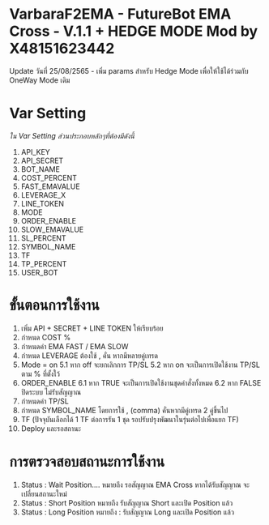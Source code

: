 # VarbaraF2EMA - FutureBot EMA Cross - V.1.1 + HEDGE MODE Mod by X48151623442
  Update วันที่ 25/08/2565
    - เพิ่ม params สำหรับ Hedge Mode เพื่อให้ใช้ได้ร่วมกับ OneWay Mode เดิม

# Var Setting
_ใน Var Setting ส่วนประกอบหลักๆที่ต้องมีดังนี้_
  1. API_KEY
  2. API_SECRET
  3. BOT_NAME
  4. COST_PERCENT
  5. FAST_EMAVALUE
  6. LEVERAGE_X
  7. LINE_TOKEN
  8. MODE
  9. ORDER_ENABLE
  10. SLOW_EMAVALUE
  11. SL_PERCENT
  12. SYMBOL_NAME
  13. TF
  14. TP_PERCENT
  15. USER_BOT

# ขั้นตอนการใช้งาน
  1. เพิ่ม API + SECRET + LINE TOKEN ให้เรียบร้อย
  2. กำหนด COST %
  3. กำหนดค่า EMA FAST / EMA SLOW
  4. กำหนด LEVERAGE ต้องใช้ , คั่น หากมีหลายคู่เทรด
  5. Mode = on
    5.1 หาก off จะยกเลิกการ TP/SL
    5.2 หาก on จะเป็นการเปิดใช้งาน TP/SL ตาม % ที่ตั้งใว้
  6. ORDER_ENABLE
    6.1 หาก TRUE จะเป็นการเปิดใช้งานชุดคำสั่งทั้งหมด
    6.2 หาก FALSE ปิดระบบ ไม่รับสัญญาณ
  7. กำหนดค่า TP/SL
  8. กำหนด SYMBOL_NAME โดยการใช้ , (comma) คั่นหากมีคู่เทรด 2 คู่ขึ้นไป
  9. TF (ปัจจุบันเลือกได้ 1 TF ต่อการรัน 1 ชุด รอปรับปรุงพัฒนาในรุ่นต่อไปเพื่อแยก TF)
  10. Deploy และรอสถานะ

# การตรวจสอบสถานะการใช้งาน
  1. Status : Wait Position....
        หมายถึง รอสัญญาณ EMA Cross หากได้รับสัญญาณ จะเปลี่ยนสถานะใหม่
  2. Status  : Short Position
        หมายถึง รับสัญญาณ Short และเปิด Position แล้ว
  3. Status : Long Position
        หมายถึง : รับสัญญาณ Long และเปิด Position แล้ว
